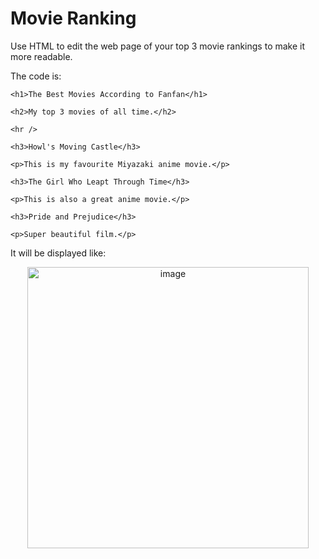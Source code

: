 # Movie Ranking

Use HTML to edit the web page of your top 3 movie rankings to make it more readable.

The code is:
```
<h1>The Best Movies According to Fanfan</h1>

<h2>My top 3 movies of all time.</h2>

<hr />

<h3>Howl's Moving Castle</h3>

<p>This is my favourite Miyazaki anime movie.</p>

<h3>The Girl Who Leapt Through Time</h3>

<p>This is also a great anime movie.</p>

<h3>Pride and Prejudice</h3>

<p>Super beautiful film.</p>
```

It will be displayed like:

<div align=center>
<img width="450" alt="image" src="https://github.com/ShiyuFan0820/CSLearningNote/assets/149340606/73cb844e-47fd-4b9d-acbe-eab8d6564231">
</div>
